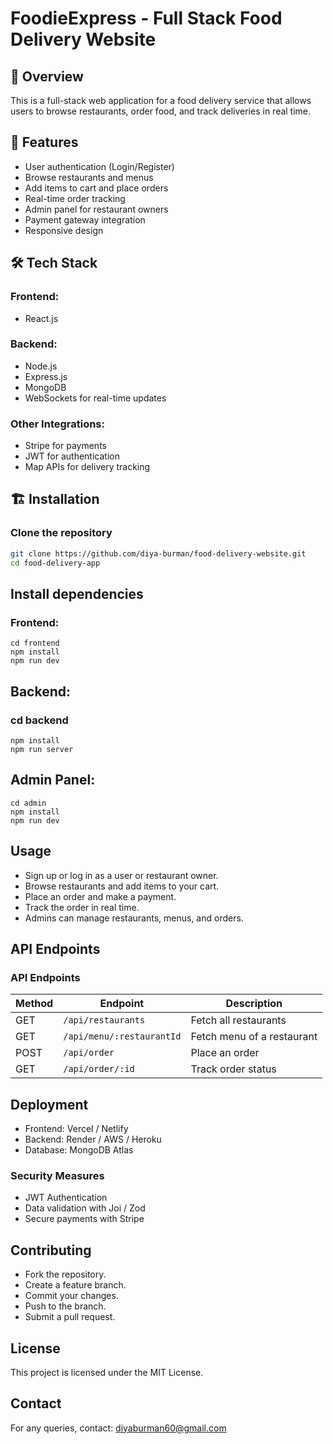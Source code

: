 # FoodieExpress - Full Stack Food Delivery Website

## 📌 Overview
This is a full-stack web application for a food delivery service that allows users to browse restaurants, order food, and track deliveries in real time.

## 🚀 Features
- User authentication (Login/Register)
- Browse restaurants and menus
- Add items to cart and place orders
- Real-time order tracking
- Admin panel for restaurant owners
- Payment gateway integration
- Responsive design

## 🛠️ Tech Stack
### Frontend:
- React.js

### Backend:
- Node.js
- Express.js
- MongoDB
- WebSockets for real-time updates

### Other Integrations:
- Stripe for payments
- JWT for authentication
- Map APIs for delivery tracking

## 🏗️ Installation
### Clone the repository
```bash
git clone https://github.com/diya-burman/food-delivery-website.git
cd food-delivery-app
```
## Install dependencies
### Frontend:
```
cd frontend
npm install
npm run dev
```
## Backend:
### cd backend
```
npm install
npm run server
```
## Admin Panel:
```
cd admin
npm install
npm run dev
```

## Usage
- Sign up or log in as a user or restaurant owner.
- Browse restaurants and add items to your cart.
- Place an order and make a payment.
- Track the order in real time.
- Admins can manage restaurants, menus, and orders.

## API Endpoints
### API Endpoints
| Method | Endpoint | Description |
|--------|---------|-------------|
| GET    | `/api/restaurants` | Fetch all restaurants |
| GET    | `/api/menu/:restaurantId` | Fetch menu of a restaurant |
| POST   | `/api/order` | Place an order |
| GET    | `/api/order/:id` | Track order status |


## Deployment
- Frontend: Vercel / Netlify
- Backend: Render / AWS / Heroku
- Database: MongoDB Atlas

### Security Measures
- JWT Authentication
- Data validation with Joi / Zod
- Secure payments with Stripe

## Contributing
- Fork the repository.
- Create a feature branch.
- Commit your changes.
- Push to the branch.
- Submit a pull request.

## License
This project is licensed under the MIT License.

## Contact
For any queries, contact: diyaburman60@gmail.com
